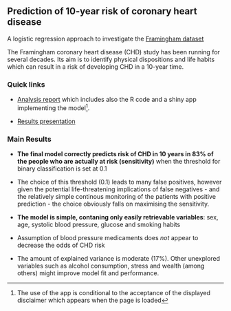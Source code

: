 ## Prediction of 10-year risk of coronary heart disease

A logistic regression approach to investigate the [Framingham dataset](https://www.kaggle.com/datasets/aasheesh200/framingham-heart-study-dataset)

The Framingham coronary heart disease (CHD) study has been running for several decades. Its aim is to identify physical dispositions and life habits which can result in a risk of developing CHD in a 10-year time.

### Quick links
- [Analysis report](https://tc-logistic-regression.netlify.app/) which includes also the R code and a shiny app implementing the model[^1].

- [Results presentation](presentation_framingham.pdf)


[^1]: The use of the app is conditional to the acceptance of the displayed disclaimer which appears when the page is loaded 

### Main Results

- **The final model correctly predicts risk of CHD in 10 years in 83% of the people who are actually at risk (sensitivity)** when the threshold for binary classification is set at 0.1

- The choice of this threshold (0.1) leads to many false positives, however given the potential life-threatening implications of false negatives - and the relatively simple continous monitoring of the patients with positive prediction - the choice obviously falls on maximising the sensitivity.

- **The model is simple, contaning only easily retrievable variables**: sex, age, systolic blood pressure, glucose and smoking habits

- Assumption of blood pressure medicaments does _not_ appear to decrease the odds of CHD risk

- The amount of explained variance is moderate (17%). Other unexplored variables such as alcohol consumption, stress and wealth (among others) might improve model fit and performance.

